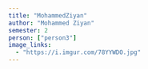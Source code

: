 ```yaml
---
title: "MohammedZiyan"
author: "Mohammed Ziyan"
semester: 2
person: ["person3"]
image_links:
  - "https://i.imgur.com/78YYWDO.jpg"
---
```


